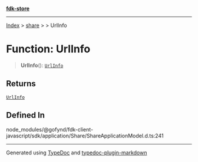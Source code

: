 [**fdk-store**](../../../README.md)
***

[Index](../../../API.md) > [share](../../README.md) > [<internal>](../README.md) > UrlInfo

# Function: UrlInfo

> **UrlInfo**(): [`UrlInfo`](../type-aliases/type-alias.UrlInfo.md)

## Returns

[`UrlInfo`](../type-aliases/type-alias.UrlInfo.md)

## Defined In

node\_modules/@gofynd/fdk-client-javascript/sdk/application/Share/ShareApplicationModel.d.ts:241

***
Generated using [TypeDoc](https://typedoc.org/) and [typedoc-plugin-markdown](https://www.npmjs.com/package/typedoc-plugin-markdown)
